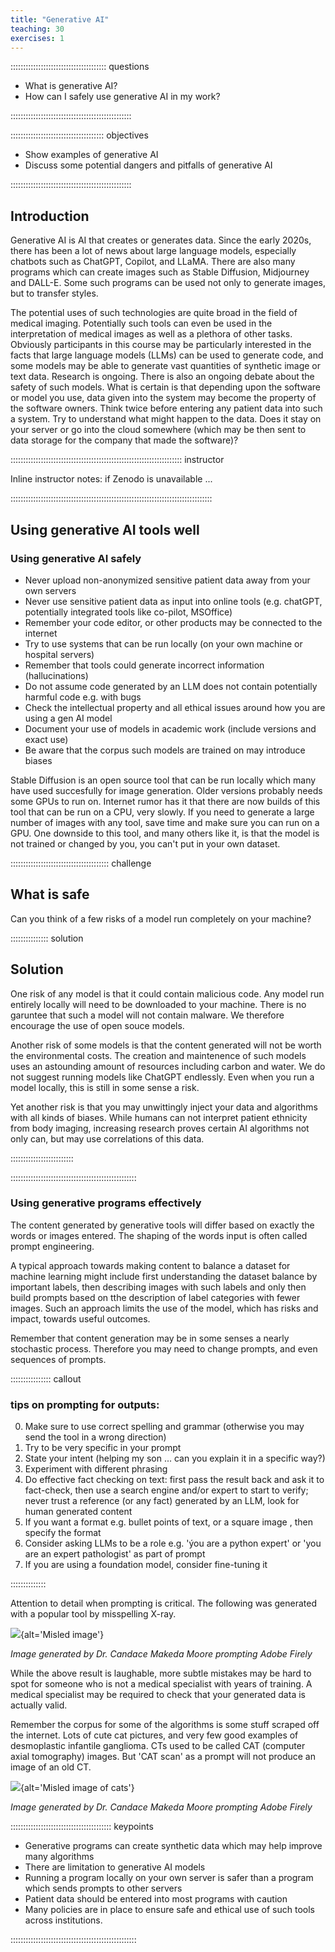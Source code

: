 ```yaml
---
title: "Generative AI"
teaching: 30
exercises: 1
---
```


:::::::::::::::::::::::::::::::::::::: questions 

- What is generative AI?
- How can I safely use generative AI in my work?

::::::::::::::::::::::::::::::::::::::::::::::::

::::::::::::::::::::::::::::::::::::: objectives

- Show examples of generative AI
- Discuss some potential dangers and pitfalls of generative AI


::::::::::::::::::::::::::::::::::::::::::::::::

## Introduction

Generative AI is AI that creates or generates data. Since the early 2020s, there has been a lot of news about large language models, especially chatbots such as ChatGPT, Copilot, and LLaMA. There are also many programs which can create images such as Stable Diffusion, Midjourney and DALL-E. Some such programs can be used not only to generate images, but to transfer styles.

The potential uses of such technologies are quite broad in the field of medical imaging. Potentially such tools can even be used in the interpretation of medical images as well as a plethora of other tasks. Obviously participants in this course may be particularly interested in the facts that large language models (LLMs) can be used to generate code, and some models may be able to generate vast quantities of synthetic image or text data. Research is ongoing. There is also an ongoing debate about the safety of such models. What is certain is that depending upon the software or model you use, data given into the system may become the property of the software owners. Think twice before entering any patient data into such a system. Try to understand what might happen to the data. Does it stay on your server or go into the cloud somewhere (which may be then sent to data storage for the company that made the software)? 

:::::::::::::::::::::::::::::::::::::::::::::::::::::::::::::::::::: instructor

Inline instructor notes: if Zenodo is unavailable ...

::::::::::::::::::::::::::::::::::::::::::::::::::::::::::::::::::::::::::::::::

## Using generative AI tools well

### Using generative AI safely

- Never upload non-anonymized sensitive patient data away from your own servers
- Never use sensitive patient data as input into online tools (e.g. chatGPT, potentially integrated tools like co-pilot, MSOffice) 
- Remember your code editor, or other products may be connected to the internet 
- Try to use systems that can be run locally (on your own machine or hospital servers)
- Remember that tools could generate incorrect information (hallucinations)
- Do not assume code generated by an LLM does not contain potentially harmful code e.g. with bugs
- Check the intellectual property and all ethical issues around how you are using a gen AI model
- Document your use of models in academic work (include versions and exact use)
- Be aware that the corpus such models are trained on may introduce biases

Stable Diffusion is an open source tool that can be run locally which many have used succesfully for image generation. Older versions probably needs some GPUs to run on. Internet rumor has it that there are now builds of this tool that can be run on a CPU, very slowly. If you need to generate a large number of images with any tool, save time and make sure you can run on a GPU.
One downside to this tool, and many others like it, is that the model is not trained or changed by you, you can't put in your own dataset.


:::::::::::::::::::::::::::::::::::::::  challenge

## What is safe

Can you think of a few risks of a model run completely on your machine?

:::::::::::::::  solution

## Solution

One risk of any model is that it could contain malicious code. Any model run entirely locally will need to be downloaded to your machine. There is no garuntee that such a model will not contain malware. We therefore encourage the use of open souce models.

Another risk of some models is that the content generated will not be worth the environmental costs. The creation and maintenence of such models uses an astounding amount of resources including carbon and water. We do not suggest running models like ChatGPT endlessly. Even when you run a model locally, this is still in some sense a risk. 

Yet another risk is that you may unwittingly inject your data and algorithms with all kinds of biases. While humans can not interpret patient ethnicity from body imaging, increasing research proves certain AI algorithms not only can, but may use correlations of this data. 

:::::::::::::::::::::::::

::::::::::::::::::::::::::::::::::::::::::::::::::

### Using generative programs effectively

The content generated by generative tools will differ based on exactly the words or images entered. The shaping of the words input is often called prompt engineering. 

A typical approach towards making content to balance a dataset for machine learning might include first understanding the dataset balance by important labels, then describing images with such labels and only then build prompts based on tthe description of label categories with fewer images. Such an approach limits the use of the model, which has risks and impact, towards useful outcomes.

Remember that content generation may be in some senses a nearly stochastic process. Therefore you may need to change prompts, and even sequences of prompts. 

:::::::::::::::: callout

### tips on prompting for outputs:

0. Make sure to use correct spelling and grammar (otherwise you may send the tool in a wrong direction)
1. Try to be very specific in your prompt
2. State your intent (helping my son ... can you explain it in a specific way?)
3. Experiment with different phrasing
4. Do effective fact checking on text: first pass the result back and ask it to fact-check, then use a search engine and/or expert to start to verify; never trust a reference (or any fact) generated by an LLM, look for human generated content
5. If you want a format e.g. bullet points of text, or a square image , then specify the format
6. Consider asking LLMs to be a role e.g. 'ýou are a python expert' or 'you are an expert pathologist' as part of prompt
7. If you are using a foundation model, consider fine-tuning it

::::::::::::::

Attention to detail when prompting is critical. The following was generated with a popular tool by misspelling X-ray.

![](fig/chest_xay.png){alt='Misled image'}

*Image generated by Dr. Candace Makeda Moore prompting Adobe Firely*


While the above result is laughable, more subtle mistakes may be hard to spot for someone who is not a medical specialist with years of training. A medical specialist may be required to check that your generated data is actually valid. 

Remember the corpus for some of the algorithms is some stuff scraped off the internet. Lots of cute cat pictures, and very few good examples of desmoplastic infantile ganglioma. CTs used to be called CAT (computer axial tomography) images. But 'CAT scan' as a prompt will not produce an image of an old CT.


![](fig/CAT_scan.png){alt='Misled image of cats'}

*Image generated by Dr. Candace Makeda Moore prompting Adobe Firely*



:::::::::::::::::::::::::::::::::::::::: keypoints

- Generative programs can create synthetic data which may help improve many algorithms
- There are limitation to generative AI models
- Running a program locally on your own server is safer than a program which sends prompts to other servers
- Patient data should be entered into most programs with caution
- Many policies are in place to ensure safe and ethical use of such tools across institutions.

::::::::::::::::::::::::::::::::::::::::::::::::::
